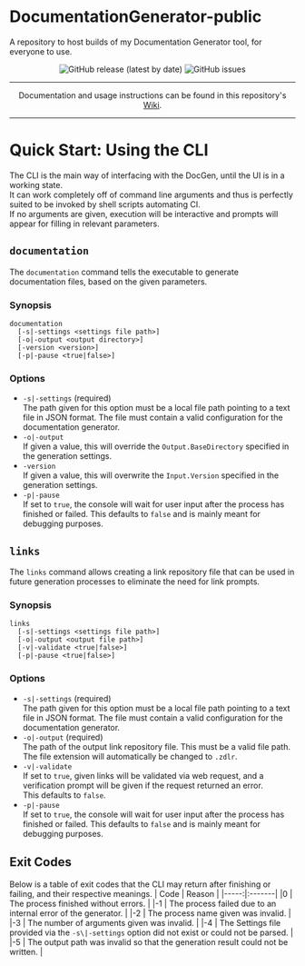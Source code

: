 # DocumentationGenerator-public
A repository to host builds of my Documentation Generator tool, for everyone to use.

<p align="center">
<img alt="GitHub release (latest by date)" src="https://img.shields.io/github/v/release/xZenvin/DocumentationGenerator-public?label=latest%20release&logoColor=blue&style=for-the-badge">
<img alt="GitHub issues" src="https://img.shields.io/github/issues-raw/xZenvin/DocumentationGenerator-public?label=open%20issues&style=for-the-badge">
</p>

---

<p align="center">
Documentation and usage instructions can be found in this repository's <a href="https://github.com/xZenvin/DocumentationGenerator-public/wiki">Wiki</a>.
</p>

---

# Quick Start: Using the CLI
The CLI is the main way of interfacing with the DocGen, until the UI is in a working state. \
It can work completely off of command line arguments and thus is perfectly suited to be invoked by shell scripts automating CI. \
If no arguments are given, execution will be interactive and prompts will appear for filling in relevant parameters.

## `documentation`
The `documentation` command tells the executable to generate documentation files, based on the given parameters.

### Synopsis
```
documentation
  [-s|-settings <settings file path>]
  [-o|-output <output directory>]
  [-version <version>]
  [-p|-pause <true|false>]
```
### Options
- `-s|-settings` (required) \
  The path given for this option must be a local file path pointing to a text file in JSON format.
  The file must contain a valid configuration for the documentation generator.
- `-o|-output` \
  If given a value, this will override the `Output.BaseDirectory` specified in the generation settings.
- `-version` \
  If given a value, this will overwrite the `Input.Version` specified in the generation settings.
- `-p|-pause` \
  If set to `true`, the console will wait for user input after the process has finished or failed.
  This defaults to `false` and is mainly meant for debugging purposes.
  
## `links`
The `links` command allows creating a link repository file that can be used in future generation processes to eliminate the need for link prompts.
  
### Synopsis
```
links
  [-s|-settings <settings file path>]
  [-o|-output <output file path>]
  [-v|-validate <true|false>]
  [-p|-pause <true|false>]
```

### Options
- `-s|-settings` (required)\
  The path given for this option must be a local file path pointing to a text file in JSON format.
  The file must contain a valid configuration for the documentation generator.
- `-o|-output` (required)\
  The path of the output link repository file. This must be a valid file path.
  The file extension will automatically be changed to `.zdlr`.
- `-v|-validate` \
  If set to `true`, given links will be validated via web request, and a verification prompt will be given if the request returned an error. \
  This defaults to `false`.
- `-p|-pause` \
  If set to `true`, the console will wait for user input after the process has finished or failed.
  This defaults to `false` and is mainly meant for debugging purposes.

## Exit Codes
Below is a table of exit codes that the CLI may return after finishing or failing, and their respective meanings.
| Code | Reason |
|-----:|:-------|
|0     | The process finished without errors. |
|-1    | The process failed due to an internal error of the generator. |
|-2    | The process name given was invalid. |
|-3    | The number of arguments given was invalid. |
|-4    | The Settings file provided via the `-s\|-settings` option did not exist or could not be parsed. |
|-5    | The output path was invalid so that the generation result could not be written. |
